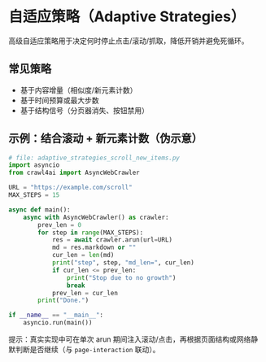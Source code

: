 # 自适应策略（Adaptive Strategies）

高级自适应策略用于决定何时停止点击/滚动/抓取，降低开销并避免死循环。

## 常见策略

- 基于内容增量（相似度/新元素计数）
- 基于时间预算或最大步数
- 基于结构信号（分页器消失、按钮禁用）

## 示例：结合滚动 + 新元素计数（伪示意）

```python
# file: adaptive_strategies_scroll_new_items.py
import asyncio
from crawl4ai import AsyncWebCrawler

URL = "https://example.com/scroll"
MAX_STEPS = 15

async def main():
    async with AsyncWebCrawler() as crawler:
        prev_len = 0
        for step in range(MAX_STEPS):
            res = await crawler.arun(url=URL)
            md = res.markdown or ""
            cur_len = len(md)
            print("step", step, "md_len=", cur_len)
            if cur_len <= prev_len:
                print("Stop due to no growth")
                break
            prev_len = cur_len
        print("Done.")

if __name__ == "__main__":
    asyncio.run(main())
```

提示：真实实现中可在单次 arun 期间注入滚动/点击，再根据页面结构或网络静默判断是否继续（与 `page-interaction` 联动）。
